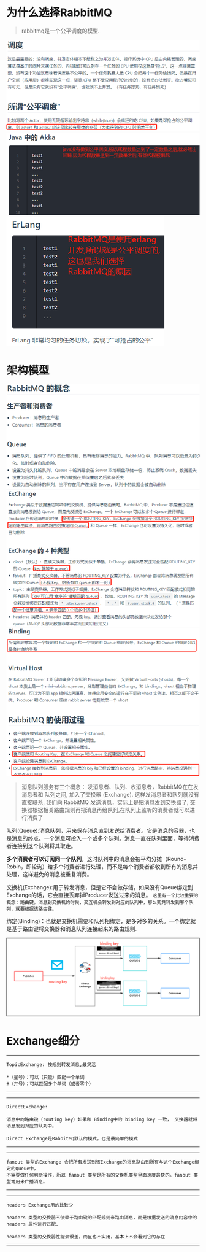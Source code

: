 # 为什么选择RabbitMQ

>rabbitmq是一个公平调度的模型.

![](pics/调度01.png)
![](pics/调度02.png)
![](pics/调度03.png)

# 架构模型

![](pics/RabbitMQ01.png)
![](pics/RabbitMQ02.png)
![](pics/RabbitMQ03.png)

>消息队列服务有三个概念： 发消息者、队列、收消息者，RabbitMQ在在发消息者和 队列之间, 加入了交换器 (Exchange). 这样发消息者和队列就没有直接联系, 我们向 RabbitMQ 发送消息，实际上是把消息发到交换器了, 交换器根据相关路由规则再把消息再给队列,在队列上监听的消费者就可以进行消费了

队列(Queue):消息队列，用来保存消息直到发送给消费者。它是消息的容器，也是消息的终点。一个消息可投入一个或多个队列。消息一直在队列里面，等待消费者连接到这个队列将其取走。

**多个消费者可以订阅同一个队列**，这时队列中的消息会被平均分摊（Round-Robin，即轮询）给多个消费者进行处理，而不是每个消费者都收到所有的消息并处理，这样避免的消息被重复消费。

交换机(Exchange):用于转发消息，但是它不会做存储，如果没有Queue绑定到Exchange的话，它会直接丢弃掉Producer发送过来的消息。 `这里有一个比较重要的概念：路由键。消息到交换机的时候，交互机会转发到对应的队列中，那么究竟转发到哪个队列，就要根据该路由键。`

绑定(Binding)：也就是交换机需要和队列相绑定，是多对多的关系。一个绑定就是基于路由键将交换器和消息队列连接起来的路由规则.

![](rabbitmq中routing-key和binding-key的关系.png)

# Exchange细分

---
    TopicExchange: 按规则转发消息,最灵活
    
    *（星号）：可以（只能）匹配一个单词
    #（井号）：可以匹配多个单词（或者零个）
---

---
    
    DirectExchange:
    
    消息中的路由键（routing key）如果和 Binding中的 binding key 一致， 交换器就将消息发到对应的队列中。
    
    Direct Exchange是RabbitMQ默认的模式，也是最简单的模式
---

---
    fanout 类型的Exchange 会把所有发送到该Exchange的消息路由到所有与这个Exchange绑定的Queue中，
    不需要做任何判断操作，所以 fanout 类型是所有的交换机类型里面速度最快的。fanout 类型常用来广播消息。
---

---
    headers Exchange用的比较少
    
    headers 类型的交换器不依赖于路由键的匹配规则来路由消息，而是根据发送的消息内容中的 headers 属性进行匹配.
    
    headers 类型的交换器性能会很差，而且也不实用，基本上不会看到它的存在
---
